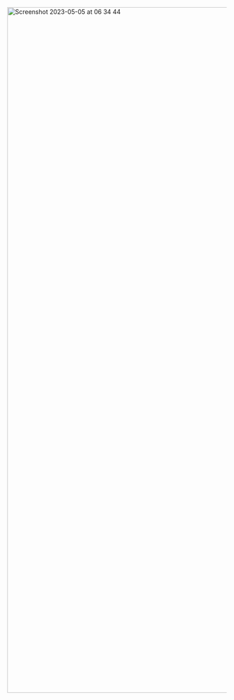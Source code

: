 <img width="1575" alt="Screenshot 2023-05-05 at 06 34 44" src="https://user-images.githubusercontent.com/22882573/236384019-8a3b49b4-bb73-4beb-b3b2-fc87d4f99358.png">
